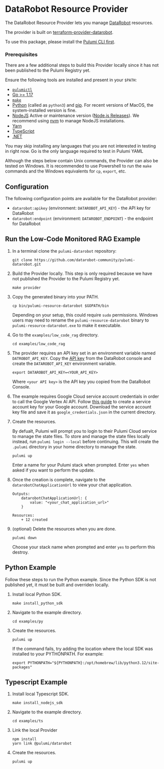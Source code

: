 # DataRobot Resource Provider

The DataRobot Resource Provider lets you manage [DataRobot](https://www.datarobot.com/) resources.

The provider is built on [terraform-provider-datarobot](https://github.com/datarobot-community/terraform-provider-datarobot).

To use this package, please install the [Pulumi CLI first](https://www.pulumi.com/docs/install/).

### Prerequisites

There are a few additional steps to build this Provider locally since it has not been published to the Pulumi Registry yet.

Ensure the following tools are installed and present in your `$PATH`:

- [`pulumictl`](https://github.com/pulumi/pulumictl#installation)
- [Go >= 1.17](https://golang.org/dl/)
- [`make`](https://formulae.brew.sh/formula/make)
- [Python](https://www.python.org/downloads/) (called as `python3`) and [pip](https://pypi.org/project/pip/). For recent versions of MacOS, the system-installed version is fine.
- [NodeJS](https://nodejs.org/en/) Active or maintenance version ([Node.js Releases](https://nodejs.org/en/about/previous-releases)).  We recommend using [nvm](https://github.com/nvm-sh/nvm) to manage NodeJS installations.
- [Yarn](https://yarnpkg.com/)
- [TypeScript](https://www.typescriptlang.org/)
- [.NET](https://dotnet.microsoft.com/download)

You may skip installing any languages that you are not interested in testing in right now. Go is the only language required to test in Pulumi YAML

Although the steps below contain Unix commands, the Provider can also be tested on Windows.
It is recommended to use Powershell to run the `make` commands and the Windows equivalents for `cp`, `export`, etc.

## Configuration

The following configuration points are available for the DataRobot provider:

- `datarobot:apikey` (environment: `DATAROBOT_API_KEY`) - the API key for DataRobot
- `datarobot:endpoint` (environment: `DATAROBOT_ENDPOINT`) - the endpoint for DataRobot

## Run the Low-Code Monitored RAG Example

1. In a terminal clone the `pulumi-datarobot` repository:

    ~~~ shell
    git clone https://github.com/datarobot-community/pulumi-datarobot.git
    ~~~

1. Build the Provider locally.
This step is only required because we have not published the Provider to the Pulumi Registry yet.

    ~~~ shell
    make provider
    ~~~

1. Copy the generated binary into your PATH.

    ~~~ shell
    cp bin/pulumi-resource-datarobot $GOPATH/bin 
    ~~~

    Depending on your setup, this could require `sudo` permissions.
    Windows users may need to rename the `pulumi-resource-datarobot` binary to `pulumi-resource-datarobot.exe` to make it executable.

1. Go to the `examples/low_code_rag` directory.

    ~~~ shell
    cd examples/low_code_rag
    ~~~

1. The provider requires an API key set in an environment variable named `DATROBOT_API_KEY`. Copy the [API key](https://docs.datarobot.com/en/docs/get-started/acct-mgmt/acct-settings/api-key-mgmt.html#api-key-management) from the DataRobot console and create the `DATAROBOT_API_KEY` environment variable.

    ~~~ shell
    export DATAROBOT_API_KEY=<YOUR_API_KEY>
    ~~~

    Where `<your API key>` is the API key you copied from the DataRobot Console.
 
 1. The example requires Google Cloud service account credentials in order to call the Google Vertex AI API. Follow [this guide](https://cloud.google.com/iam/docs/keys-create-delete#creating) to create a service account key for your Google account.
 Download the service account key file and save it as `google_credentials.json` in the current directory.

1. Create the resources.

    By defualt, Pulumi will prompt you to login to their Pulumi Cloud service to manage the state files.
    To store and manage the state files locally instead, run `pulumi login --local` before continuing.
    This will create the `.pulumi` directory in your home directory to manage the state.

    ~~~ shell
    pulumi up
    ~~~

    Enter a name for your Pulumi stack when prompted.
    Enter `yes` when asked if you want to perform the update.

1. Once the creation is complete, navigate to the `datarobotChatApplicationUrl` to view your chat application.

    ~~~ shell
    Outputs:
        datarobotChatApplicationUrl: {
            value: "<your_chat_application_url>"
        }

    Resources:
        + 12 created
    ~~~

1. (optional) Delete the resources when you are done.

    ~~~ shell
    pulumi down
    ~~~

    Choose your stack name when prompted and enter `yes` to perform this destroy. 

## Python Example

Follow these steps to run the Python example.
Since the Python SDK is not published yet, it must be built and overriden locally.

1. Install local Python SDK.

    ~~~ shell
    make install_python_sdk
    ~~~

1. Navigate to the example directory.

    ~~~ shell
    cd examples/py
    ~~~

1. Create the resources.

    ~~~ shell
    pulumi up
    ~~~

    If the command fails, try adding the location where the local SDK was installed to your PYTHONPATH. For example:
    ~~~ shell
    export PYTHONPATH="${PYTHONPATH}:/opt/homebrew/lib/python3.12/site-packages"
    ~~~

## Typescript Example

1. Install local Typescript SDK.

    ~~~ shell
    make install_nodejs_sdk
    ~~~

1. Navigate to the example directory.

    ~~~ shell
    cd examples/ts
    ~~~

1. Link the local Provider

    ~~~ shell
    npm install
    yarn link @pulumi/datarobot
    ~~~

1. Create the resources.

    ~~~ shell
    pulumi up
    ~~~
